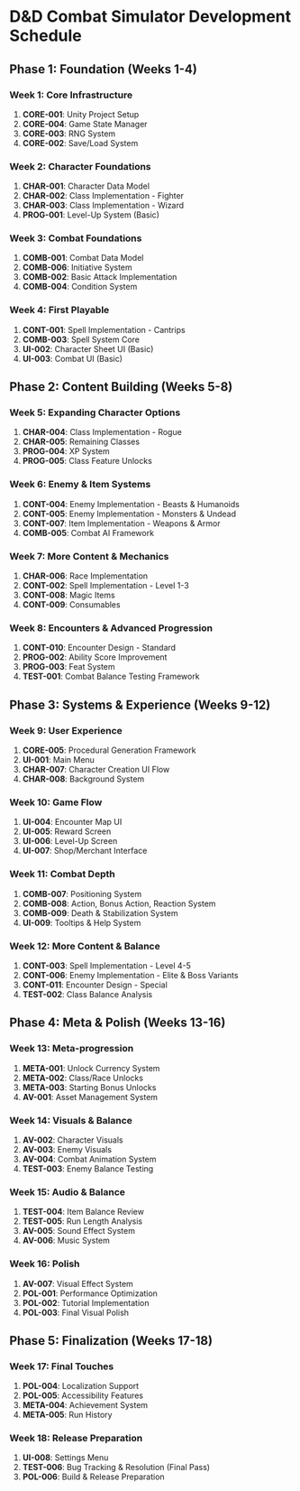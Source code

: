 # D&D Combat Simulator Development Schedule

## Phase 1: Foundation (Weeks 1-4)

### Week 1: Core Infrastructure
1. **CORE-001**: Unity Project Setup
2. **CORE-004**: Game State Manager
3. **CORE-003**: RNG System
4. **CORE-002**: Save/Load System

### Week 2: Character Foundations
1. **CHAR-001**: Character Data Model
2. **CHAR-002**: Class Implementation - Fighter
3. **CHAR-003**: Class Implementation - Wizard
4. **PROG-001**: Level-Up System (Basic)

### Week 3: Combat Foundations
1. **COMB-001**: Combat Data Model
2. **COMB-006**: Initiative System
3. **COMB-002**: Basic Attack Implementation
4. **COMB-004**: Condition System

### Week 4: First Playable
1. **CONT-001**: Spell Implementation - Cantrips
2. **COMB-003**: Spell System Core
3. **UI-002**: Character Sheet UI (Basic)
4. **UI-003**: Combat UI (Basic)

## Phase 2: Content Building (Weeks 5-8)

### Week 5: Expanding Character Options
1. **CHAR-004**: Class Implementation - Rogue
2. **CHAR-005**: Remaining Classes
3. **PROG-004**: XP System
4. **PROG-005**: Class Feature Unlocks

### Week 6: Enemy & Item Systems
1. **CONT-004**: Enemy Implementation - Beasts & Humanoids
2. **CONT-005**: Enemy Implementation - Monsters & Undead
3. **CONT-007**: Item Implementation - Weapons & Armor
4. **COMB-005**: Combat AI Framework

### Week 7: More Content & Mechanics
1. **CHAR-006**: Race Implementation
2. **CONT-002**: Spell Implementation - Level 1-3
3. **CONT-008**: Magic Items
4. **CONT-009**: Consumables

### Week 8: Encounters & Advanced Progression
1. **CONT-010**: Encounter Design - Standard
2. **PROG-002**: Ability Score Improvement
3. **PROG-003**: Feat System
4. **TEST-001**: Combat Balance Testing Framework

## Phase 3: Systems & Experience (Weeks 9-12)

### Week 9: User Experience
1. **CORE-005**: Procedural Generation Framework
2. **UI-001**: Main Menu
3. **CHAR-007**: Character Creation UI Flow
4. **CHAR-008**: Background System

### Week 10: Game Flow
1. **UI-004**: Encounter Map UI
2. **UI-005**: Reward Screen
3. **UI-006**: Level-Up Screen
4. **UI-007**: Shop/Merchant Interface

### Week 11: Combat Depth
1. **COMB-007**: Positioning System
2. **COMB-008**: Action, Bonus Action, Reaction System
3. **COMB-009**: Death & Stabilization System
4. **UI-009**: Tooltips & Help System

### Week 12: More Content & Balance
1. **CONT-003**: Spell Implementation - Level 4-5
2. **CONT-006**: Enemy Implementation - Elite & Boss Variants
3. **CONT-011**: Encounter Design - Special
4. **TEST-002**: Class Balance Analysis

## Phase 4: Meta & Polish (Weeks 13-16)

### Week 13: Meta-progression
1. **META-001**: Unlock Currency System
2. **META-002**: Class/Race Unlocks
3. **META-003**: Starting Bonus Unlocks
4. **AV-001**: Asset Management System

### Week 14: Visuals & Balance
1. **AV-002**: Character Visuals
2. **AV-003**: Enemy Visuals
3. **AV-004**: Combat Animation System
4. **TEST-003**: Enemy Balance Testing

### Week 15: Audio & Balance
1. **TEST-004**: Item Balance Review
2. **TEST-005**: Run Length Analysis
3. **AV-005**: Sound Effect System
4. **AV-006**: Music System

### Week 16: Polish
1. **AV-007**: Visual Effect System
2. **POL-001**: Performance Optimization
3. **POL-002**: Tutorial Implementation
4. **POL-003**: Final Visual Polish

## Phase 5: Finalization (Weeks 17-18)

### Week 17: Final Touches
1. **POL-004**: Localization Support
2. **POL-005**: Accessibility Features
3. **META-004**: Achievement System
4. **META-005**: Run History

### Week 18: Release Preparation
1. **UI-008**: Settings Menu
2. **TEST-006**: Bug Tracking & Resolution (Final Pass)
3. **POL-006**: Build & Release Preparation